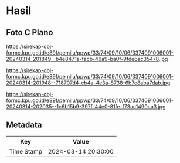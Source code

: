 # Hasil

## Foto C Plano

https://sirekap-obj-formc.kpu.go.id/e89f/pemilu/ppwp/33/74/09/10/06/3374091006001-20240314-201849--b4e8471a-facb-46a9-ba0f-9fde6ac35478.jpg

https://sirekap-obj-formc.kpu.go.id/e89f/pemilu/ppwp/33/74/09/10/06/3374091006001-20240314-201948--718707d4-cb4a-4e3a-8738-6b7c8aba7dab.jpg

https://sirekap-obj-formc.kpu.go.id/e89f/pemilu/ppwp/33/74/09/10/06/3374091006001-20240314-202035--1c6b15b9-397f-44e0-81fe-f73ac1490ca3.jpg


## Metadata

| Key        | Value               |
| ---------- | ------------------- |
| Time Stamp | 2024-03-14 20:30:00 |




